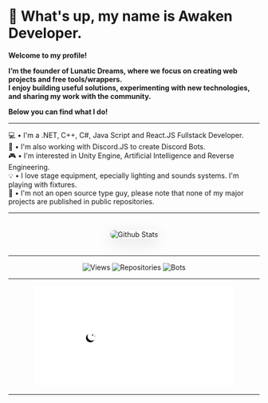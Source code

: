 # 👋 What's up, my name is Awaken Developer. 

**Welcome to my profile!**

**I’m the founder of Lunatic Dreams, where we focus on creating web projects and free tools/wrappers.<br/> I enjoy building useful solutions, experimenting with new technologies, and sharing my work with the community.**

**Below you can find what I do!**

---

💻 • I'm a .NET, C++, C#, Java Script and React.JS Fullstack Developer. <br/>
🤖 • I'm also working with Discord.JS to create Discord Bots. <br/>
🎮 • I'm interested in Unity Engine, Artificial Intelligence and Reverse Engineering. <br/>
💡 • I love stage equipment, epecially lighting and sounds systems. I'm playing with fixtures. <br/>
🌴 • I'm not an open source type guy, please note that none of my major projects are published in public repositories.

---

<div align="center">
    <img 
        src="https://github-readme-stats.vercel.app/api?username=xAwakenDeveloper&show_icons=true&theme=dark&hide_border=true&bg_color=0D1117&icon_color=5834eb&rank_icon=github&title_color=5834eb" 
        width="500px" 
        alt="Github Stats"
        style="border-radius: 10px; margin: 20px 0; box-shadow: 0 8px 30px rgba(0, 0, 0, 0.12);"
    >
</div>

---

<p align="center">
    <img src="https://komarev.com/ghpvc/?username=xAwakenDeveloper&label=Profile%20views&color=5834eb&style=flat" alt="Views" />
    <img src="https://img.shields.io/badge/Repositories-4-5834eb?style=flat" alt="Repositories"/>
    <img src="https://img.shields.io/badge/Completed Bots-2-5834eb?style=flat" alt="Bots"/>
</p>

---

<div align="center">
    <img src="https://github.com/xAwakenDeveloper/xAwakenDeveloper/blob/main/lunati%20dreams%20(1000%20x%20500%20px).png" alt="Lunatic Dreams Logo" height="200px"/>
</div>

---
